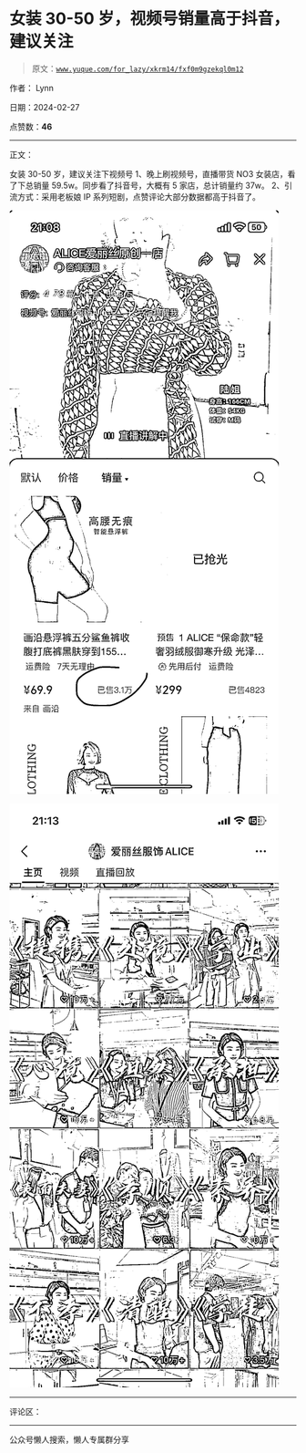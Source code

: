 # 女装 30-50 岁，视频号销量高于抖音，建议关注

> 原文：[`www.yuque.com/for_lazy/xkrm14/fxf0m9gzekql0m12`](https://www.yuque.com/for_lazy/xkrm14/fxf0m9gzekql0m12)

作者： Lynn

日期：2024-02-27

点赞数：**46**

* * *

正文：

女装 30-50 岁，建议关注下视频号 1、晚上刷视频号，直播带货 NO3 女装店，看了下总销量 59.5w。同步看了抖音号，大概有 5 家店，总计销量约 37w。
2、引流方式：采用老板娘 IP 系列短剧，点赞评论大部分数据都高于抖音了。

![](img/e1044701e5e2c09bf0ce68c90a24239b.png)

![](img/f52872cc9c329c32a02b0cbfa55b910e.png)

* * *

评论区：

* * *

公众号懒人搜索，懒人专属群分享